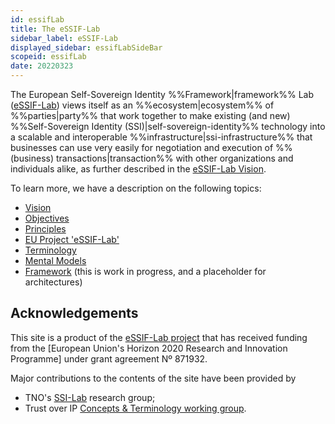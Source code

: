 ```yaml
---
id: essifLab
title: The eSSIF-Lab
sidebar_label: eSSIF-Lab
displayed_sidebar: essifLabSideBar
scopeid: essifLab
date: 20220323
---
```


The European Self-Sovereign Identity %%Framework|framework%% Lab ([eSSIF-Lab](https://essif-lab.eu/)) views itself as an %%ecosystem|ecosystem%% of %%parties|party%% that work together to make existing (and new) %%Self-Sovereign Identity (SSI)|self-sovereign-identity%% technology into a scalable and interoperable %%infrastructure|ssi-infrastructure%% that businesses can use very easily for negotiation and execution of %%(business) transactions|transaction%% with other organizations and individuals alike, as further described in the [eSSIF-Lab Vision](essifLab-vision).

To learn more, we have a description on the following topics:
- [Vision](essifLab-vision)
- [Objectives](essifLab-objectives)
- [Principles](essifLab-principles)
- [EU Project 'eSSIF-Lab'](essifLab-project)
- [Terminology](essifLab-understanding)
- [Mental Models](essifLab-pattern-list)
- [Framework](essifLab-fw) (this is work in progress, and a placeholder for architectures)

## Acknowledgements

This site is a product of the [eSSIF-Lab project](https://essif-lab.eu/) that has received funding from the [European Union's Horizon 2020 Research and Innovation Programme] under grant agreement Nº 871932.

Major contributions to the contents of the site have been provided by
- TNO's [SSI-Lab](https://www.tno.nl/en/focus-areas/information-communication-technology/roadmaps/data-sharing/ssi/) research group;
- Trust over IP [Concepts & Terminology working group](https://wiki.trustoverip.org/pages/viewpage.action?pageId=65700).